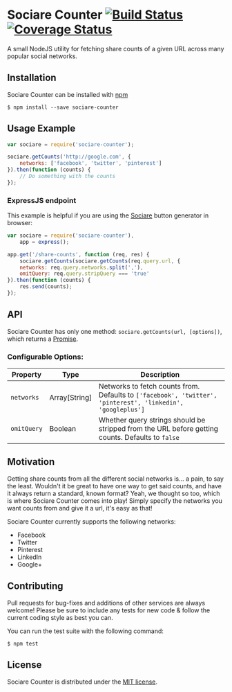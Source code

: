 # Sociare Counter [![Build Status](https://travis-ci.org/Globobeet/sociare-counter.svg?branch=master)](https://travis-ci.org/Globobeet/sociare-counter) [![Coverage Status](https://coveralls.io/repos/Globobeet/sociare-counter/badge.svg)](https://coveralls.io/r/Globobeet/sociare-counter)

A small NodeJS utility for fetching share counts of a given URL across many popular social networks.


## Installation

Sociare Counter can be installed with [npm](https://npmjs.org/package/sociare-counter)

```
$ npm install --save sociare-counter
```


## Usage Example

```javascript
var sociare = require('sociare-counter');

sociare.getCounts('http://google.com', {
	networks: ['facebook', 'twitter', 'pinterest']
}).then(function (counts) {
	// Do something with the counts
});
```

### ExpressJS endpoint

This example is helpful if you are using the [Sociare](https://npmjs.org/package/sociare) button generator in browser:

```javascript
var sociare = require('sociare-counter'),
	app = express();

app.get('/share-counts', function (req, res) {
	sociare.getCounts(sociare.getCounts(req.query.url, {
    networks: req.query.networks.split(','),
    omitQuery: req.query.stripQuery === 'true'
}).then(function (counts) {
    res.send(counts);
});
```


## API

Sociare Counter has only one method: `sociare.getCounts(url, [options])`, which returns a [Promise](https://developer.mozilla.org/en-US/docs/Web/JavaScript/Reference/Global_Objects/Promise).

### Configurable Options:

| Property | Type | Description |
| -------- | ---- | ----------- |
| `networks` | Array[String] | 	Networks to fetch counts from. Defaults to `['facebook', 'twitter', 'pinterest', 'linkedin', 'googleplus']` |
| `omitQuery` | Boolean | Whether query strings should be stripped from the URL before getting counts. Defaults to `false` |




## Motivation

Getting share counts from all the different social networks is... a pain, to say the least. Wouldn't it be great to have one way to get said counts, and have it always return a standard, known format? Yeah, we thought so too, which is where Sociare Counter comes into play! Simply specify the networks you want counts from and give it a url, it's easy as that! 

Sociare Counter currently supports the following networks:

* Facebook
* Twitter
* Pinterest
* LinkedIn
* Google+


## Contributing

Pull requests for bug-fixes and additions of other services are always welcome! Please be sure to include any tests for new code & follow the current coding style as best you can.

You can run the test suite with the following command:

```
$ npm test
```


## License

Sociare Counter is distributed under the [MIT license](https://github.com/Globobeet/sociare-counter/blob/master/license.txt).

